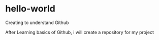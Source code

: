 # hello-world
Creating to understand Github 

After Learning basics of Github, i will create a repository for my project
